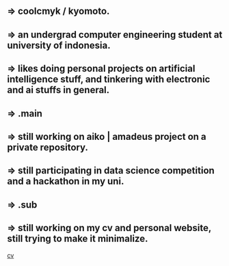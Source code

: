 <!--
**coolcmyk/coolcmyk** is a ✨ _special_ ✨ repository because its `README.md` (this file) appears on your GitHub profile.

Here are some ideas to get you started:

- 🔭 I’m currently working on ...
- 🌱 I’m currently learning ...
- 👯 I’m looking to collaborate on ...
- 🤔 I’m looking for help with ...
- 💬 Ask me about ...
- 📫 How to reach me: ...
- 😄 Pronouns: ...
- ⚡ Fun fact: ...
-->



## => coolcmyk / kyomoto.
## => an undergrad computer engineering student at university of indonesia.

## => likes doing personal projects on artificial intelligence stuff, and tinkering with electronic and ai stuffs in general.

## => .main
##   => still working on aiko | amadeus project on a private repository.
##   => still participating in data science competition and a hackathon in my uni.


## => .sub
##  => still working on my cv and personal website, still trying to make it minimalize.

[cv](CV.pdf)